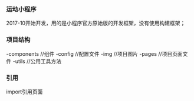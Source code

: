### 运动小程序
2017-10开始开发，用的是小程序官方原始版的开发框架，没有使用构建框架；

### 项目结构
-components  //组件
-config      //配置文件
-img         //项目图片
-pages       //项目页面文件
-utils       //公用工具方法

### 引用
import引用页面
<import src='a.wxml'>
<template is='A'>

### pages 功能说明
- guide  运动指导列表和心率列表    
- stat  睡眠统计和睡眠统计
- member  个人中心个人信息设置
- facility 包括本地蓝牙搜索，链接，蓝牙接收数据，同步数据到服务系统；

